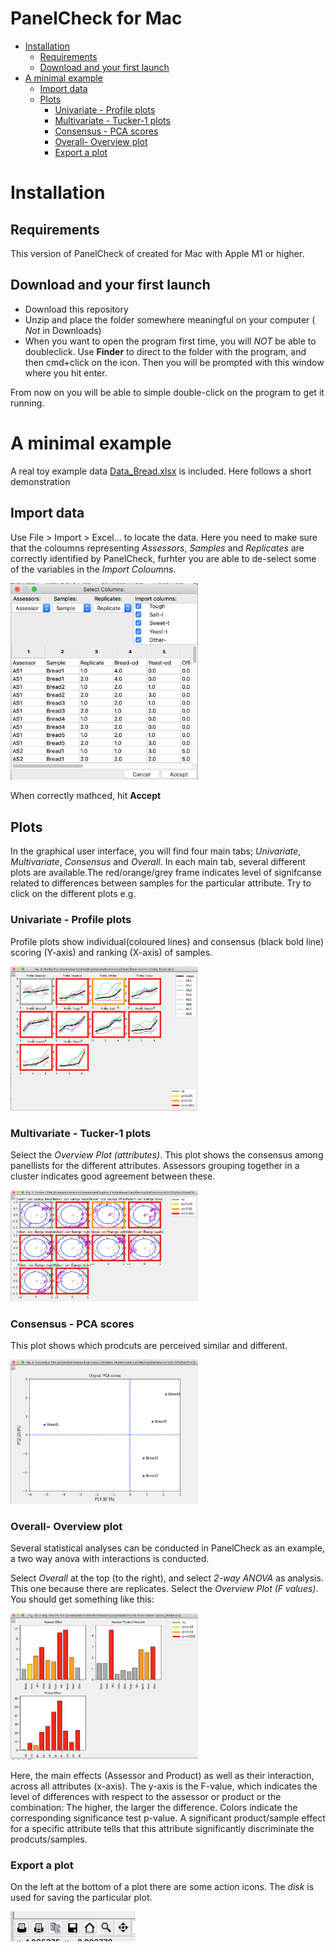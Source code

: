 PanelCheck for Mac
================

-   [Installation](#installation)
    -   [Requirements](#requirements)
    -   [Download and your first launch](#download-and-your-first-launch)
-   [A minimal example](#a-minimal-example)
    -   [Import data](#import-data)
    -   [Plots](#plots)
        -   [Univariate - Profile plots](#univariate---profile-plots)
        -   [Multivariate - Tucker-1 plots](#multivariate---tucker-1-plots)
        -   [Consensus - PCA scores](#consensus---pca-scores)
        -   [Overall- Overview plot](#overall--overview-plot)
        -   [Export a plot](#export-a-plot)


Installation
============

Requirements
------------

This version of PanelCheck of created for Mac with Apple M1 or higher. 

Download and your first launch
------------------------------

-   Download this repository
-   Unzip and place the folder somewhere meaningful on your computer ( *Not* in Downloads)
-   When you want to open the program first time, you will *NOT* be able to doubleclick. Use **Finder** to direct to the folder with the program, and then cmd+click on the icon. Then you will be prompted with this window where you hit enter.

From now on you will be able to simple double-click on the program to get it running.

A minimal example
=================

A real toy example data [Data\_Bread.xlsx](Data_Bread.xlsx) is included. Here follows a short demonstration

Import data
-----------

Use File &gt; Import &gt; Excel... to locate the data. Here you need to make sure that the coloumns representing *Assessors*, *Samples* and *Replicates* are correctly identified by PanelCheck, furhter you are able to de-select some of the variables in the *Import Coloumns*.

<img src="figs/import.png" alt="Import" width="300" />

When correctly mathced, hit **Accept**

Plots
-----

In the graphical user interface, you will find four main tabs; *Univariate*, *Multivariate*, *Consensus* and *Overall*. In each main tab, several different plots are available.The red/orange/grey frame indicates level of signifcanse related to differences between samples for the particular attribute. Try to click on the different plots e.g.

### Univariate - Profile plots

Profile plots show individual(coloured lines) and consensus (black bold line) scoring (Y-axis) and ranking (X-axis) of samples.

<img src="figs/profileplot.png" alt="Import" width="300" />

### Multivariate - Tucker-1 plots

Select the *Overview Plot (attributes)*. This plot shows the consensus among panellists for the different attributes. Assessors grouping together in a cluster indicates good agreement between these.

<img src="figs/Tucker1_attributes.png" alt="Import" width="300" />

### Consensus - PCA scores

This plot shows which prodcuts are perceived similar and different.

<img src="figs/ConsensurPCA.png" alt="Import" width="300" />

### Overall- Overview plot

Several statistical analyses can be conducted in PanelCheck as an example, a two way anova with interactions is conducted.

Select *Overall* at the top (to the right), and select *2-way ANOVA* as analysis. This one because there are replicates. Select the *Overview Plot (F values)*. You should get something like this:

<img src="figs/overviewplot_F.png" alt="Import" width="300" />

Here, the main effects (Assessor and Product) as well as their interaction, across all attributes (x-axis). The y-axis is the F-value, which indicates the level of differences with respect to the assessor or product or the combination: The higher, the larger the difference. Colors indicate the corresponding significance test p-value. A significant product/sample effect for a specific attribute tells that this attribute significantly discriminate the prodcuts/samples.

### Export a plot

On the left at the bottom of a plot there are some action icons. The *disk* is used for saving the particular plot.

<img src="figs/export.png" alt="Import" width="200" />
